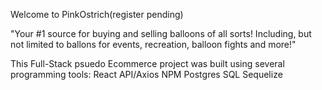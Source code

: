 Welcome to PinkOstrich(register pending)

"Your #1 source for buying and selling balloons of all sorts! Including, but not limited to ballons for events, recreation, balloon fights and more!" 

This Full-Stack psuedo Ecommerce project was built using several programming tools:
React
API/Axios
NPM
Postgres
SQL
Sequelize


